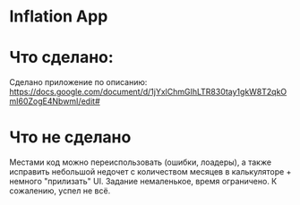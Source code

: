 # Inflation App

# Что сделано:
Сделано приложение по описанию: https://docs.google.com/document/d/1jYxlChmGIhLTR830tay1gkW8T2qkOmI60ZogE4NbwmI/edit#

# Что не сделано
Местами код можно переиспользовать (ошибки, лоадеры), а также исправить небольшой недочет с количеством месяцев в калькуляторе + немного "прилизать" UI. Задание немаленькое, время ограничено. К сожалению, успел не всё.
